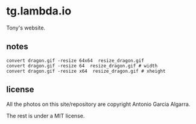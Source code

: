 
# tg.lambda.io

Tony's website.


## notes

```
convert dragon.gif -resize 64x64  resize_dragon.gif
convert dragon.gif -resize 64  resize_dragon.gif # width
convert dragon.gif -resize x64  resize_dragon.gif # xheight
```

## license

All the photos on this site/repository are copyright Antonio Garcia Algarra.

The rest is under a MIT license.

